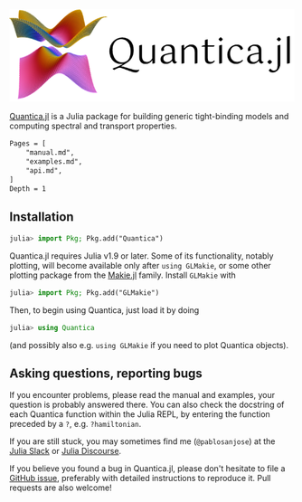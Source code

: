![Quantica.jl logo](assets/banner.png)

[Quantica.jl](https://github.com/pablosanjose/Quantica.jl/) is a Julia package for building generic tight-binding models and computing spectral and transport properties.

```@contents
Pages = [
    "manual.md",
    "examples.md",
    "api.md",
]
Depth = 1
```

## Installation

```julia
julia> import Pkg; Pkg.add("Quantica")
```

Quantica.jl requires Julia v1.9 or later. Some of its functionality, notably plotting, will become available only after `using GLMakie`, or some other plotting package from the [Makie.jl](https://docs.makie.org/stable/) family. Install `GLMakie` with
```julia
julia> import Pkg; Pkg.add("GLMakie")
```

Then, to begin using Quantica, just load it by doing
```julia
julia> using Quantica
```
(and possibly also e.g. `using GLMakie` if you need to plot Quantica objects).

## Asking questions, reporting bugs

If you encounter problems, please read the manual and examples, your question is probably answered there. You can also check the docstring of each Quantica function within the Julia REPL, by entering the function preceded by a `?`, e.g. `?hamiltonian`.

If you are still stuck, you may sometimes find me (`@pablosanjose`) at the [Julia Slack](https://julialang.slack.com) or [Julia Discourse](https://discourse.julialang.org).

If you believe you found a bug in Quantica.jl, please don't hesitate to file a [GitHub issue](https://github.com/pablosanjose/Quantica.jl/issues), preferably with detailed instructions to reproduce it. Pull requests are also welcome!